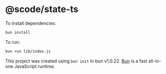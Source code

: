 # @scode/state-ts

To install dependencies:

```bash
bun install
```

To run:

```bash
bun run lib/index.js
```

This project was created using `bun init` in bun v1.0.22. [Bun](https://bun.sh) is a fast all-in-one JavaScript runtime.
